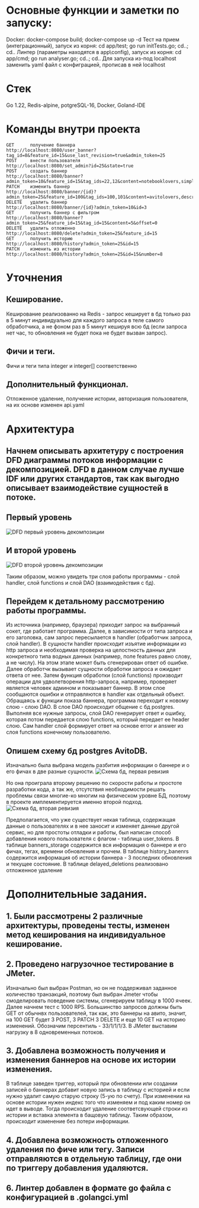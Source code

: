 #  Основные функции и заметки по запуску:
  Docker:	docker-compose build;	docker-compose up -d
  Тест на прием (интеграционный), запуск из корня: cd app/test; go run initTests.go; cd..; cd..
  Линтер (параметры находятся в app\config), запуск из корня: cd app/cmd; go run analyser.go; cd..; cd..
  Для запуска из-под localhost заменить yaml файл с конфиграцией, прописав в ней localhost
# Стек
  Go 1.22, Redis-alpine, potgreSQL-16, Docker, Goland-IDE
#  Команды внутри проекта
  	GET      получение баннера                  http://localhost:8080/user_banner?tag_id=8&feature_id=15&use_last_revision=true&admin_token=25
	POST     внести пользователя                http://localhost:8080/set_admin?id=25&state=true
	POST     создать баннер                     http://localhost:8080/banner?admin_token=10&feature_id=15&tag_ids=22,12&content=notebooklovers,simpledescr,http://aboba.com&is_active=true
	PATCH    изменить баннер                    http://localhost:8080/banner/{id}?admin_token=25&feature_id=100&tag_ids=100,101&content=avitolovers,descr,http://avito.com&is_active=true&id=3
	DELETE   удалить баннер                     http://localhost:8080/banner/{id}?admin_token=10&id=3
	GET      получить баннер с фильтром         http://localhost:8080/banner?admin_token=25&feature_id=15&tag_id=15&content=5&offset=0
	DELETE   удалить отложенно                  http://localhost:8080/delete?admin_token=25&feature_id=15
	GET      получить историю                   http://localhost:8080/history?admin_token=25&id=15
	PATCH    изменить из истории                http://localhost:8080/history?admin_token=25&id=15&number=8
#  Уточнения
##  Кеширование.
Кеширование реализованно на Redis - запрос кеширует в бд только раз в 5 минут индивидуально для каждого запроса в теле самого обработчика, а не фоном раз в 5 минут кешируя всю бд (если запроса нет час, то обновления не будет пока не будет вызван запрос).
##  Фичи и теги.
  Фичи и теги типа integer и integer[] соответственно
##  Дополнительный функционал.
  Отложенное удаление, получение истории, авторизация пользователя, на их основе изменен api.yaml
#  Архитектура
##  Начнем описывать архитетуру с построения DFD диаграммы потоков информации с декомпозицией. DFD в данном случае лучше IDF или других стандартов, так как выгодно описывает взаимодействие сущностей в потоке.
##  Первый уровень
![DFD первый уровень декомпозиции](https://github.com/synestal/AvitoKostryukovAndy/blob/main/%D0%90%D1%80%D1%85%D0%B8%D1%82%D0%B5%D0%BA%D1%82%D1%83%D1%80%D0%B0/DFD%20%D0%B4%D0%B8%D0%B0%D0%B3%D1%80%D0%B0%D0%BC%D0%BC%D0%B0%20%D0%BF%D0%BE%D1%82%D0%BE%D0%BA%D0%BE%D0%B2%2C%201-%D1%8B%D0%B9%20%D1%83%D1%80%D0%BE%D0%B2%D0%B5%D0%BD%D1%8C%20%D0%B4%D0%B5%D0%BA%D0%BE%D0%BC%D0%BF%D0%BE%D0%B7%D0%B8%D1%86%D0%B8%D0%B8%20%D0%B2%20Ramus.jpg)

##  И второй уровень
![DFD второй уровень декомпозиции](https://github.com/synestal/AvitoKostryukovAndy/blob/main/%D0%90%D1%80%D1%85%D0%B8%D1%82%D0%B5%D0%BA%D1%82%D1%83%D1%80%D0%B0/DFD%20%D0%B4%D0%B8%D0%B0%D0%B3%D1%80%D0%B0%D0%BC%D0%BC%D0%B0%20%D0%BF%D0%BE%D1%82%D0%BE%D0%BA%D0%BE%D0%B2%2C%202-%D0%BE%D0%B9%20%D1%83%D1%80%D0%BE%D0%B2%D0%B5%D0%BD%D1%8C%20%D0%B4%D0%B5%D0%BA%D0%BE%D0%BC%D0%BF%D0%BE%D0%B7%D0%B8%D1%86%D0%B8%D0%B8%20%D0%B2%20Ramus.jpg)

Таким образом, можно увидеть три слоя работы программы - слой handler, слой functions и слой DAO (взаимодействия с бд).

##  Перейдем к детальному рассмотрению работы программы.
Из источника (например, браузера) приходит запрос на выбранный сокет, где работает программа. Далее, в зависимости от типа запроса и его заголовка, сам запрос пересылается в handler (обработчик запроса, слой handler). В сущности handler происходит изъятие информации из http запроса и необходимая проверка на целостность данных для конкретного типа водных данных (например, поле features равно слову, а не числу). На этом этапе может быть сгенерирован ответ об ошибке.
Далее обработчк вызывает сущности обработки запроса и ожидает ответа от нее. Затем функция обработки (слой functions) производит операции для удволетворения http-запроса, например, проверяет является человек админом и показывает баннер. В этом слое сообщаются ошибки и отправляются в handler как отдельный объект. Обращаясь к функции показа баннера, программа переходит к новому слою - слою DAO.
В слое DAO происходит общение с бд postgres. Выполняя все нужные запросы, слой DAO генерирует ответ и ошибку, которая потом передается слою functions, который передает ее header слою. Сам handler слой формирует ответ на основе error и answer из слоя functions конечному пользователю.

##  Опишем схему бд postgres AvitoDB.

Изначально была выбрана модель разбития информации о баннере и о его фичах в две разные сущности.
![Схема бд, первая ревизия](https://github.com/synestal/AvitoKostryukovAndy/blob/main/%D0%90%D1%80%D1%85%D0%B8%D1%82%D0%B5%D0%BA%D1%82%D1%83%D1%80%D0%B0/%D0%A1%D1%85%D0%B5%D0%BC%D0%B0%20%D0%91%D0%94%20postres%20%D0%B2%20Erwin.jpg)

Но она проиграла второму решению по скорости работы и простоте разработки кода, а так же, отсутствия необходимости решать проблемы связи многие-ко многим на физическом уровне БД, поэтому в проекте имплементируется именно второй подход.
![Схема бд, вторая ревизия](https://github.com/synestal/AvitoKostryukovAndy/blob/main/%D0%90%D1%80%D1%85%D0%B8%D1%82%D0%B5%D0%BA%D1%82%D1%83%D1%80%D0%B0/%D0%90%D1%80%D1%85%D0%B8%D1%82%D0%B5%D0%BA%D1%82%D1%83%D1%80%D0%B0%20postgres%20%D1%84%D0%B8%D0%BD%D0%B0%D0%BB%D1%8C%D0%BD%D0%B0%D1%8F%20Erwin.jpg)

Предполагается, что уже существует некая таблица, содержащая данные о пользователях и в нее заносит и изменяет данные другой сервис, но для простоты отладки и работы, был написан способ добавления нового пользователя с флагом - таблица user_tokens.
В таблице banners_storage содержится вся информация о баннере и его фичах, тегах, времени обновления и прочем. В таблице history_banenrs содержится информация об истории баннера - 3 последних обновления и текущее состояние. В таблице delayed_deletions реализовано отложенное удаление

#  Дополнительные задания.
##	1. Были рассмотрены 2 различные архитектуры, проведены тесты, изменен метод кеширования на индивидуальное кеширование. 
##	2. Проведено нагрузочное тестирование в JMeter.
  Изначально был выбран Postman, но он не поддерживал заданное количество транзакций, поэтому был выбран Jmeter чтобы смоделировать поведение системы, сгенерируем таблицу в 1000 ячеек. Далее начнем тест с 1000 RPS. Большинство запросов должны быть GET от обычнвх пользователей, так как, это баннеры на авито, значит, на 100 GET будет 3 POST, 3 PATCH 3 DELETE и еще 10 GET на историю изменений. Обозначим персентиль - 33/1/1/1/3. В JMeter выставим нагрузку в 8 одновременных потоков.
##	3. Добавлена возможность получения и изменения баннеров на основе их истории изменения. 
В таблице заведен триггер, который при обновлении или создании записей о баннерах добавит новую запись в таблицу с историей и если нужно удалит самую старую строку (5-ую по счету). При изменении на основе истории нужен индекс того что изменяем и под каким номер он идет в выводе. Тогда происходит удаление соответсвующей строки из истории и вставка элемента в бащовую таблицу. Таким образом, происходит изменение без потери информации.
##	4. Добавлена возможность отложенного удаления по фиче или тегу. Записи отправляются в отдельную таблицу, где они по триггеру добавления удаляются.
##	6. Линтер добавлен в формате go файла с конфигурацией в .golangci.yml
